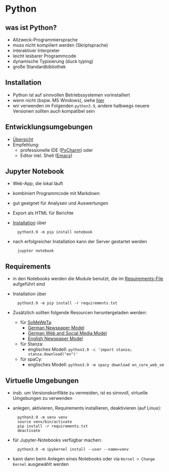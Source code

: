 # Python

## was ist Python?
- Allzweck-Programmiersprache
- muss nicht kompiliert werden (Skriptsprache)
- interaktiver Interpreter
- leicht lesbarer Programmcode
- dynamische Typisierung (duck typing)
- große Standardbibliothek

## Installation
- Python ist auf sinnvollen Betriebssystemen vorinstalliert
- wenn nicht (bspw. MS Windows), siehe [hier](https://www.python.org/downloads/)
- wir verwenden im Folgenden `python3.9`, andere halbwegs neuere Versionen sollten auch kompatibel sein

## Entwicklungsumgebungen
- [Übersicht](https://wiki.python.org/moin/PythonEditors)
- Empfehlung:
    + professionelle IDE ([PyCharm](https://www.jetbrains.com/pycharm/)) oder
    + Editor inkl. Shell ([Emacs](https://www.emacswiki.org/emacs/PythonProgrammingInEmacs))

## Jupyter Notebook
- Web-App, die lokal läuft
- kombiniert Programmcode mit Markdown
- gut geeignet für Analysen und Auswertungen
- Export als HTML für Berichte
- [Installation](https://jupyter.org/install.html) über

        python3.9 -m pip install notebook

- nach erfolgreicher Installation kann der Server gestartet werden

        juypter notebook

## Requirements
- in den Notebooks werden die Module benutzt, die im [Requirements-File](requirements.txt) aufgeführt sind
- Installation über

        python3.9 -m pip install -r requirements.txt
        
- Zusätzlich sollten folgende Resourcen heruntergeladen werden:
    + für [SoMeWeTa](https://github.com/tsproisl/SoMeWeTa):
        - [German Newspaper Model](https://corpora.linguistik.uni-erlangen.de/someweta/german_newspaper_2020-05-28.model)
        - [German Web and Social Media Model](https://corpora.linguistik.uni-erlangen.de/someweta/german_web_social_media_2020-05-28.model)
        - [English Newspaper Model](https://corpora.linguistik.uni-erlangen.de/someweta/english_newspaper_2017-09-15.model)
    + für Stanza:
        - englisches Modell: `python3.9 -c 'import stanza; stanza.download("en")'`
    + für spaCy:
        - englisches Modell: `python3.9 -m spacy download en_core_web_sm`

## Virtuelle Umgebungen
- insb. um Versionskonflikte zu vermeiden, ist es sinnvoll, virtuelle Umgebungen zu verwenden
- anlegen, aktivieren, Requirements installieren, deaktivieren (auf Linux):

        python3.9 -m venv venv
        source venv/bin/activate
        pip install -r requirements.txt
        deactivate
    
- für Jupyter-Notebooks verfügbar machen:

        python3.9 -m ipykernel install --user --name=venv

- kann dann beim Anlegen eines Notebooks oder via `Kernel > Change Kernel` ausgewählt werden
